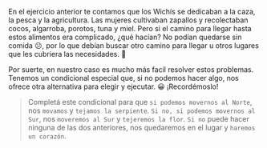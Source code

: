 <gs-attire attire-url="https://raw.githubusercontent.com/MumukiProject/mumuki-guia-gobstones-repeticion-condicional-ii-kids/master/assets/attires/config_1538410692480.json"></gs-attire>

<gs-toolbox toolbox-url="https://raw.githubusercontent.com/MumukiProject/mumuki-guia-gobstones-repeticion-condicional-ii-kids/master/assets/toolbox.xml">
</gs-toolbox>

En el ejercicio anterior te contamos que los Wichís se dedicaban a la caza, la pesca y la agricultura. Las mujeres cultivaban zapallos y recolectaban cocos, algarroba, porotos, tuna y miel. Pero si el camino para llegar hasta estos alimentos era complicado, ¿qué hacían? No podían quedarse sin comida :confused:, por lo que debían buscar otro camino para llegar u otros lugares que les cubriera las necesidades. :muscle:

Por suerte, en nuestro caso es mucho más facil resolver estos problemas. Tenemos un condicional especial que, si no podemos hacer algo, nos ofrece otra alternativa para elegir y ejecutar. :grinning: ¡Recordémoslo!

> Completá este condicional para que `si podemos movernos al Norte`, nos `movamos` y `tejamos la serpiente`. `Si no, si podemos movernos al Sur`, nos `moveremos al Sur` y `tejeremos la flor`. `Si no` puede hacer ninguna de las dos anteriores, nos quedaremos en el lugar y `haremos un corazón`.